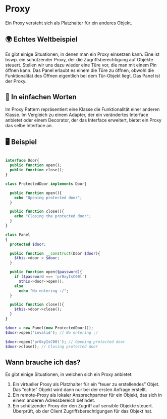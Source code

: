 # Proxy

Ein Proxy versteht sich als Platzhalter für ein anderes Objekt.

## 🌍 Echtes Weltbeispiel

Es gibt einige Situationen, in denen man ein Proxy einsetzen kann. Eine ist bswp. ein schützender Proxy, der die Zugriffsberechtigung auf Objekte steuert. Stellen wir uns dazu wieder eine Türe vor, die man mit einem Pin öffnen kann. Das Panel erlaubt es einem die Türe zu öffnen, obwohl die Funktionalität des Öffnen eigentlich bei dem Tür-Objekt liegt. Das Panel ist der Proxy.

## 💬 In einfachen Worten

Im Proxy Pattern repräsentiert eine Klasse die Funktionalität einer anderen Klasse. Im Vergleich zu einem Adapter, der ein verändertes Interface anbietet oder einem Decorator, der das Interface erweitert, bietet ein Proxy das selbe Interface an.

## 🖥 Beispiel


```php

interface Door{
  public function open();
  public function close();
}

class ProtectedDoor implements Door{

  public function open(){
    echo "Opening protected door";
  }

  public function close(){
    echo "Closing the protected door";
  }
}

class Panel
{
  protected $door;

  public function __construct(Door $door){
    $this->door = $door;
  }

  public function open($password){
    if ($password === 'pr0xyIsC00l')
      $this->door->open();
    else
      echo "No entering :/";
  }

  public function close(){
    $this->door->close();
  }
}

$door = new Panel(new ProtectedDoor());
$door->open('invalid'); // No entering :/ 

$door->open('pr0xyIsC00l'); // Opening protected door
$door->close(); // Closing protected door

```


## Wann brauche ich das? 

Es gibt einige Situationen, in welchen sich ein Proxy anbietet: 

1. Ein virtueller Proxy als Platzhalter für ein “teuer zu erstellendes” Objet. Das “echte” Objekt wird dann nur bei der ersten Anfrage erstellt. 
2. Ein remote-Proxy als lokaler Ansprechpartner für ein Objekt, das sich in einem anderen Adressbereich befindet.
3. Ein schützender Proxy der den Zugriff auf sensible Objekte steuert. Überprüft, ob der Client Zugriffsberechtigungen für das Objekt hat. 